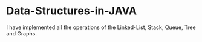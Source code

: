# Data-Structures-in-JAVA
I have implemented all the operations of the Linked-List, Stack, Queue, Tree and Graphs.
